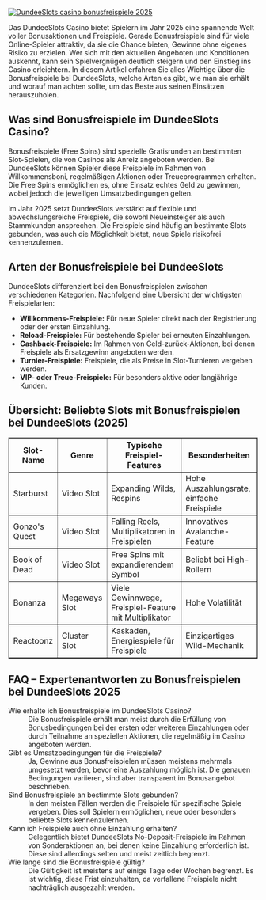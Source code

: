 [![DundeeSlots casino bonusfreispiele 2025](https://123-caf.pages.dev/gitsignup.png)](https://vrmoo.ru/Bt82HjjY)

<div>     <p>Das DundeeSlots Casino bietet Spielern im Jahr 2025 eine spannende Welt voller Bonusaktionen und Freispiele. Gerade Bonusfreispiele sind für viele Online-Spieler attraktiv, da sie die Chance bieten, Gewinne ohne eigenes Risiko zu erzielen. Wer sich mit den aktuellen Angeboten und Konditionen auskennt, kann sein Spielvergnügen deutlich steigern und den Einstieg ins Casino erleichtern. In diesem Artikel erfahren Sie alles Wichtige über die Bonusfreispiele bei DundeeSlots, welche Arten es gibt, wie man sie erhält und worauf man achten sollte, um das Beste aus seinen Einsätzen herauszuholen.</p>      <h2>Was sind Bonusfreispiele im DundeeSlots Casino?</h2>     <p>Bonusfreispiele (Free Spins) sind spezielle Gratisrunden an bestimmten Slot-Spielen, die von Casinos als Anreiz angeboten werden. Bei DundeeSlots können Spieler diese Freispiele im Rahmen von Willkommensboni, regelmäßigen Aktionen oder Treueprogrammen erhalten. Die Free Spins ermöglichen es, ohne Einsatz echtes Geld zu gewinnen, wobei jedoch die jeweiligen Umsatzbedingungen gelten.</p>     <p>Im Jahr 2025 setzt DundeeSlots verstärkt auf flexible und abwechslungsreiche Freispiele, die sowohl Neueinsteiger als auch Stammkunden ansprechen. Die Freispiele sind häufig an bestimmte Slots gebunden, was auch die Möglichkeit bietet, neue Spiele risikofrei kennenzulernen.</p>      <h2>Arten der Bonusfreispiele bei DundeeSlots</h2>     <p>DundeeSlots differenziert bei den Bonusfreispielen zwischen verschiedenen Kategorien. Nachfolgend eine Übersicht der wichtigsten Freispielarten:</p>      <ul>       <li><strong>Willkommens-Freispiele:</strong> Für neue Spieler direkt nach der Registrierung oder der ersten Einzahlung.</li>       <li><strong>Reload-Freispiele:</strong> Für bestehende Spieler bei erneuten Einzahlungen.</li>       <li><strong>Cashback-Freispiele:</strong> Im Rahmen von Geld-zurück-Aktionen, bei denen Freispiele als Ersatzgewinn angeboten werden.</li>       <li><strong>Turnier-Freispiele:</strong> Freispiele, die als Preise in Slot-Turnieren vergeben werden.</li>       <li><strong>VIP- oder Treue-Freispiele:</strong> Für besonders aktive oder langjährige Kunden.</li>     </ul>      <h2>Übersicht: Beliebte Slots mit Bonusfreispielen bei DundeeSlots (2025)</h2>     <table border="1" cellspacing="0" cellpadding="5">       <thead>         <tr>           <th>Slot-Name</th>           <th>Genre</th>           <th>Typische Freispiel-Features</th>           <th>Besonderheiten</th>         </tr>       </thead>       <tbody>         <tr>           <td>Starburst</td>           <td>Video Slot</td>           <td>Expanding Wilds, Respins</td>           <td>Hohe Auszahlungsrate, einfache Freispiele</td>         </tr>         <tr>           <td>Gonzo's Quest</td>           <td>Video Slot</td>           <td>Falling Reels, Multiplikatoren in Freispielen</td>           <td>Innovatives Avalanche-Feature</td>         </tr>         <tr>           <td>Book of Dead</td>           <td>Video Slot</td>           <td>Free Spins mit expandierendem Symbol</td>           <td>Beliebt bei High-Rollern</td>         </tr>         <tr>           <td>Bonanza</td>           <td>Megaways Slot</td>           <td>Viele Gewinnwege, Freispiel-Feature mit Multiplikator</td>           <td>Hohe Volatilität</td>         </tr>         <tr>           <td>Reactoonz</td>           <td>Cluster Slot</td>           <td>Kaskaden, Energiespiele für Freispiele</td>           <td>Einzigartiges Wild-Mechanik</td>         </tr>       </tbody>     </table>      <h2>FAQ – Expertenantworten zu Bonusfreispielen bei DundeeSlots 2025</h2>     <dl>       <dt>Wie erhalte ich Bonusfreispiele im DundeeSlots Casino?</dt>       <dd>Die Bonusfreispiele erhält man meist durch die Erfüllung von Bonusbedingungen bei der ersten oder weiteren Einzahlungen oder durch Teilnahme an speziellen Aktionen, die regelmäßig im Casino angeboten werden.</dd>        <dt>Gibt es Umsatzbedingungen für die Freispiele?</dt>       <dd>Ja, Gewinne aus Bonusfreispielen müssen meistens mehrmals umgesetzt werden, bevor eine Auszahlung möglich ist. Die genauen Bedingungen variieren, sind aber transparent im Bonusangebot beschrieben.</dd>        <dt>Sind Bonusfreispiele an bestimmte Slots gebunden?</dt>       <dd>In den meisten Fällen werden die Freispiele für spezifische Spiele vergeben. Dies soll Spielern ermöglichen, neue oder besonders beliebte Slots kennenzulernen.</dd>        <dt>Kann ich Freispiele auch ohne Einzahlung erhalten?</dt>       <dd>Gelegentlich bietet DundeeSlots No-Deposit-Freispiele im Rahmen von Sonderaktionen an, bei denen keine Einzahlung erforderlich ist. Diese sind allerdings selten und meist zeitlich begrenzt.</dd>        <dt>Wie lange sind die Bonusfreispiele gültig?</dt>       <dd>Die Gültigkeit ist meistens auf einige Tage oder Wochen begrenzt. Es ist wichtig, diese Frist einzuhalten, da verfallene Freispiele nicht nachträglich ausgezahlt werden.</dd>     </dl>   </div>